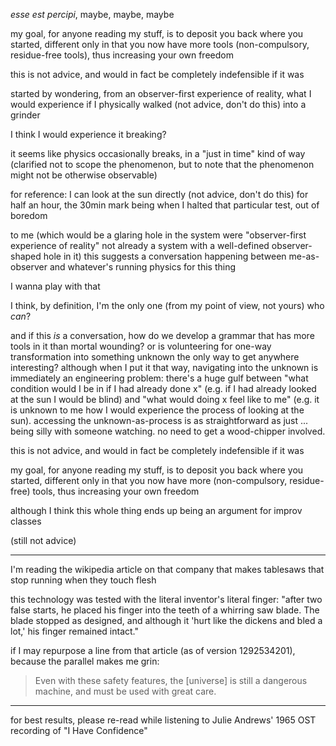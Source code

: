 *esse est percipi*, maybe, maybe, maybe

my goal, for anyone reading my stuff, is to deposit you back where you started, different only in that you now have more tools (non-compulsory, residue-free tools), thus increasing your own freedom

this is not advice, and would in fact be completely indefensible if it was

started by wondering, from an observer-first experience of reality, what I would experience if I physically walked (not advice, don't do this) into a grinder

I think I would experience it breaking?

it seems like physics occasionally breaks, in a "just in time" kind of way (clarified not to scope the phenomenon, but to note that the phenomenon might not be otherwise observable)

for reference: I can look at the sun directly (not advice, don't do this) for half an hour, the 30min mark being when I halted that particular test, out of boredom

to me (which would be a glaring hole in the system were "observer-first experience of reality" not already a system with a well-defined observer-shaped hole in it) this suggests a conversation happening between me-as-observer and whatever's running physics for this thing

I wanna play with that

I think, by definition, I'm the only one (from my point of view, not yours) who *can*?

and if this *is* a conversation, how do we develop a grammar that has more tools in it than mortal wounding? or is volunteering for one-way transformation into something unknown the only way to get anywhere interesting? although when I put it that way, navigating into the unknown is immediately an engineering problem: there's a huge gulf between "what condition would I be in if I had already done x" (e.g. if I had already looked at the sun I would be blind) and "what would doing x feel like to me" (e.g. it is unknown to me how I would experience the process of looking at the sun). accessing the unknown-as-process is as straightforward as just ... being silly with someone watching. no need to get a wood-chipper involved.

this is not advice, and would in fact be completely indefensible if it was

my goal, for anyone reading my stuff, is to deposit you back where you started, different only in that you now have more (non-compulsory, residue-free) tools, thus increasing your own freedom

although I think this whole thing ends up being an argument for improv classes

(still not advice)

---

I'm reading the wikipedia article on that company that makes tablesaws that stop running when they touch flesh

this technology was tested with the literal inventor's literal finger: "after two false starts, he placed his finger into the teeth of a whirring saw blade. The blade stopped as designed, and although it 'hurt like the dickens and bled a lot,' his finger remained intact."

if I may repurpose a line from that article (as of version 1292534201), because the parallel makes me grin:

> Even with these safety features, the [universe] is still a dangerous machine, and must be used with great care.

---

for best results, please re-read while listening to Julie Andrews' 1965 OST recording of "I Have Confidence"
